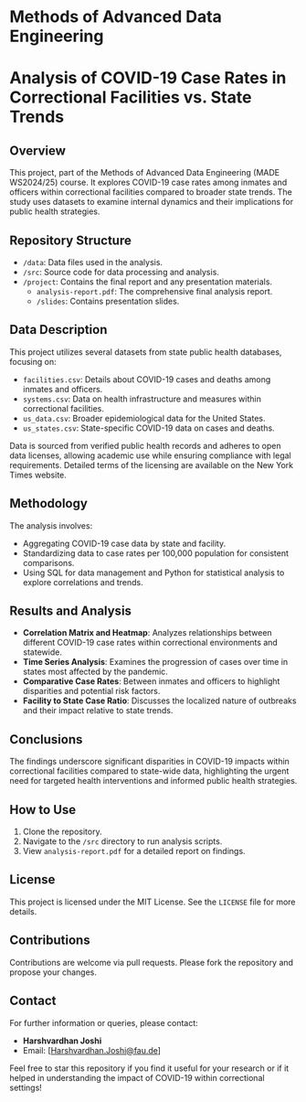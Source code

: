 # Methods of Advanced Data Engineering 

# Analysis of COVID-19 Case Rates in Correctional Facilities vs. State Trends

## Overview
This project, part of the Methods of Advanced Data Engineering (MADE WS2024/25) course. It explores COVID-19 case rates among inmates and officers within correctional facilities compared to broader state trends. 
The study uses datasets to examine internal dynamics and their implications for public health strategies.

## Repository Structure
- `/data`: Data files used in the analysis.
- `/src`: Source code for data processing and analysis.
- `/project`: Contains the final report and any presentation materials.
  - `analysis-report.pdf`: The comprehensive final analysis report.
  - `/slides`: Contains presentation slides.

## Data Description
This project utilizes several datasets from state public health databases, focusing on:
- `facilities.csv`: Details about COVID-19 cases and deaths among inmates and officers.
- `systems.csv`: Data on health infrastructure and measures within correctional facilities.
- `us_data.csv`: Broader epidemiological data for the United States.
- `us_states.csv`: State-specific COVID-19 data on cases and deaths.

Data is sourced from verified public health records and adheres to open data licenses, allowing academic use while ensuring compliance with legal requirements. Detailed terms of the licensing are available on the New York Times website.

## Methodology
The analysis involves:
- Aggregating COVID-19 case data by state and facility.
- Standardizing data to case rates per 100,000 population for consistent comparisons.
- Using SQL for data management and Python for statistical analysis to explore correlations and trends.

## Results and Analysis
- **Correlation Matrix and Heatmap**: Analyzes relationships between different COVID-19 case rates within correctional environments and statewide.
- **Time Series Analysis**: Examines the progression of cases over time in states most affected by the pandemic.
- **Comparative Case Rates**: Between inmates and officers to highlight disparities and potential risk factors.
- **Facility to State Case Ratio**: Discusses the localized nature of outbreaks and their impact relative to state trends.

## Conclusions
The findings underscore significant disparities in COVID-19 impacts within correctional facilities compared to state-wide data, highlighting the urgent need for targeted health interventions and informed public health strategies.

## How to Use
1. Clone the repository.
2. Navigate to the `/src` directory to run analysis scripts.
3. View `analysis-report.pdf` for a detailed report on findings.

## License
This project is licensed under the MIT License. See the `LICENSE` file for more details.

## Contributions
Contributions are welcome via pull requests. Please fork the repository and propose your changes.

## Contact
For further information or queries, please contact:
- **Harshvardhan Joshi**
- Email: [Harshvardhan.Joshi@fau.de]

Feel free to star this repository if you find it useful for your research or if it helped in understanding the impact of COVID-19 within correctional settings!

